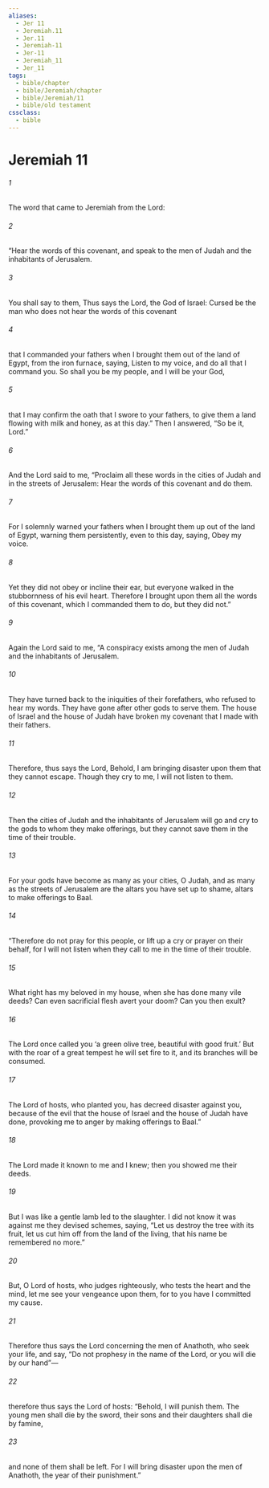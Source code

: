 ```yaml
---
aliases:
  - Jer 11
  - Jeremiah.11
  - Jer.11
  - Jeremiah-11
  - Jer-11
  - Jeremiah_11
  - Jer_11
tags:
  - bible/chapter
  - bible/Jeremiah/chapter
  - bible/Jeremiah/11
  - bible/old testament
cssclass:
  - bible
---
```


# Jeremiah 11

###### 1
The word that came to Jeremiah from the Lord:
###### 2
“Hear the words of this covenant, and speak to the men of Judah and the inhabitants of Jerusalem.
###### 3
You shall say to them, Thus says the Lord, the God of Israel: Cursed be the man who does not hear the words of this covenant
###### 4
that I commanded your fathers when I brought them out of the land of Egypt, from the iron furnace, saying, Listen to my voice, and do all that I command you. So shall you be my people, and I will be your God,
###### 5
that I may confirm the oath that I swore to your fathers, to give them a land flowing with milk and honey, as at this day.” Then I answered, “So be it, Lord.”
###### 6
And the Lord said to me, “Proclaim all these words in the cities of Judah and in the streets of Jerusalem: Hear the words of this covenant and do them.
###### 7
For I solemnly warned your fathers when I brought them up out of the land of Egypt, warning them persistently, even to this day, saying, Obey my voice.
###### 8
Yet they did not obey or incline their ear, but everyone walked in the stubbornness of his evil heart. Therefore I brought upon them all the words of this covenant, which I commanded them to do, but they did not.”
###### 9
Again the Lord said to me, “A conspiracy exists among the men of Judah and the inhabitants of Jerusalem.
###### 10
They have turned back to the iniquities of their forefathers, who refused to hear my words. They have gone after other gods to serve them. The house of Israel and the house of Judah have broken my covenant that I made with their fathers.
###### 11
Therefore, thus says the Lord, Behold, I am bringing disaster upon them that they cannot escape. Though they cry to me, I will not listen to them.
###### 12
Then the cities of Judah and the inhabitants of Jerusalem will go and cry to the gods to whom they make offerings, but they cannot save them in the time of their trouble.
###### 13
For your gods have become as many as your cities, O Judah, and as many as the streets of Jerusalem are the altars you have set up to shame, altars to make offerings to Baal.
###### 14
“Therefore do not pray for this people, or lift up a cry or prayer on their behalf, for I will not listen when they call to me in the time of their trouble.
###### 15
What right has my beloved in my house, when she has done many vile deeds? Can even sacrificial flesh avert your doom? Can you then exult?
###### 16
The Lord once called you ‘a green olive tree, beautiful with good fruit.’ But with the roar of a great tempest he will set fire to it, and its branches will be consumed.
###### 17
The Lord of hosts, who planted you, has decreed disaster against you, because of the evil that the house of Israel and the house of Judah have done, provoking me to anger by making offerings to Baal.”
###### 18
The Lord made it known to me and I knew; then you showed me their deeds.
###### 19
But I was like a gentle lamb led to the slaughter. I did not know it was against me they devised schemes, saying, “Let us destroy the tree with its fruit,   let us cut him off from the land of the living, that his name be remembered no more.”
###### 20
But, O Lord of hosts, who judges righteously, who tests the heart and the mind,   let me see your vengeance upon them, for to you have I committed my cause.
###### 21
Therefore thus says the Lord concerning the men of Anathoth, who seek your life, and say, “Do not prophesy in the name of the Lord, or you will die by our hand”—
###### 22
therefore thus says the Lord of hosts: “Behold, I will punish them. The young men shall die by the sword, their sons and their daughters shall die by famine,
###### 23
and none of them shall be left. For I will bring disaster upon the men of Anathoth, the year of their punishment.”


